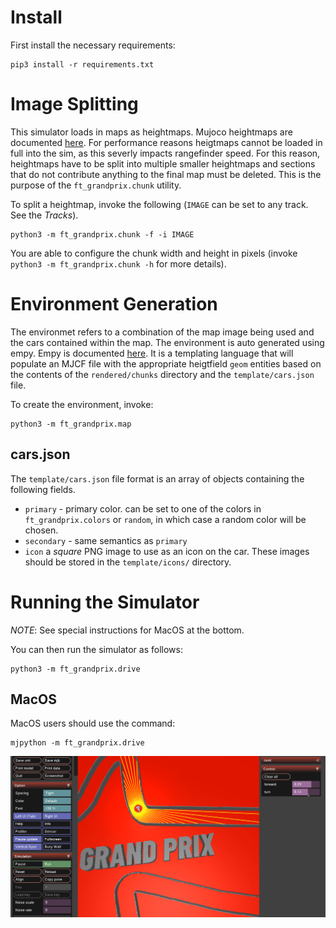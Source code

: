 # Install

First install the necessary requirements:

```
pip3 install -r requirements.txt
```

# Image Splitting

This simulator loads in maps as heightmaps.
Mujoco heightmaps are documented [here](https://mujoco.readthedocs.io/en/latest/XMLreference.html#asset-hfield).
For performance reasons heigtmaps cannot be loaded in full into the sim, as this severly impacts rangefinder speed.
For this reason, heightmaps have to be split into multiple smaller heightmaps and sections that do not contribute anything to the final map must be deleted.
This is the purpose of the `ft_grandprix.chunk` utility.

To split a heightmap, invoke the following (`IMAGE` can be set to any
track. See the *Tracks*).

```
python3 -m ft_grandprix.chunk -f -i IMAGE
```

You are able to configure the chunk width and height in pixels (invoke `python3 -m ft_grandprix.chunk -h` for more details).

# Environment Generation

The environmet refers to a combination of the map image being used and the cars contained within the map.
The environment is auto generated using empy.
Empy is documented [here](https://ecell3.readthedocs.io/en/latest/empy-manual.html).
It is a templating language that will populate an MJCF file with the appropriate heigtfield `geom` entities based on the contents of the `rendered/chunks` directory and the `template/cars.json` file.

To create the environment, invoke:

```
python3 -m ft_grandprix.map
```

## cars.json

The `template/cars.json` file format is an array of objects containing the following fields.

- `primary` - primary color. can be set to one of the colors in `ft_grandprix.colors` or `random`, in which case a random color will be chosen.
- `secondary` - same semantics as `primary`
- `icon` a *square* PNG image to use as an icon on the car. These images should be stored in the `template/icons/` directory.

# Running the Simulator

*NOTE*: See special instructions for MacOS at the bottom.

You can then run the simulator as follows:

```
python3 -m ft_grandprix.drive
```

## MacOS

MacOS users should use the command:

```
mjpython -m ft_grandprix.drive
```

![an image of the simulator](images/ft_grandprix.png)
